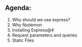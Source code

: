 ## Agenda:
1. Why should we use express?
2. Why Nodemon
3. Installing Express@4
4. Request parameters and queries 
5. Static Files